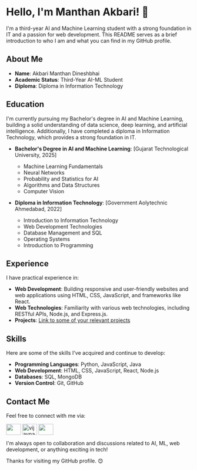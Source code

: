 # Hello, I'm Manthan Akbari! 👋

I'm a third-year AI and Machine Learning student with a strong foundation in IT and a passion for web development. This README serves as a brief introduction to who I am and what you can find in my GitHub profile.

## About Me

- **Name**: Akbari Manthan Dineshbhai
- **Academic Status**: Third-Year AI-ML Student
- **Diploma**: Diploma in Information Technology

## Education

I'm currently pursuing my Bachelor's degree in AI and Machine Learning, building a solid understanding of data science, deep learning, and artificial intelligence. Additionally, I have completed a diploma in Information Technology, which provides a strong foundation in IT.

- **Bachelor's Degree in AI and Machine Learning**: [Gujarat Technological University, 2025]
  - Machine Learning Fundamentals
  -  Neural Networks
  -  Probability and Statistics for AI
  -  Algorithms and Data Structures
  -  Computer Vision
    
- **Diploma in Information Technology**: [Government Aolytechnic Ahmedabad, 2022]
  - Introduction to Information Technology
  - Web Development Technologies
  - Database Management and SQL
  - Operating Systems
  - Introduction to Programming

## Experience

I have practical experience in:

- **Web Development**: Building responsive and user-friendly websites and web applications using HTML, CSS, JavaScript, and frameworks like React.
- **Web Technologies**: Familiarity with various web technologies, including RESTful APIs, Node.js, and Express.js.
- **Projects**: [Link to some of your relevant projects](https://github.com/yourusername/your-project)

## Skills

Here are some of the skills I've acquired and continue to develop:

- **Programming Languages**: Python, JavaScript, Java
- **Web Development**: HTML, CSS, JavaScript, React, Node.js
- **Databases**: SQL, MongoDB
- **Version Control**: Git, GitHub

## Contact Me

Feel free to connect with me via:

 <a href="www.linkedin.com/in/manthan-akbari-825995236/" target="blank"><img align="center" src="https://raw.githubusercontent.com/rahuldkjain/github-profile-readme-generator/master/src/images/icons/Social/linked-in-alt.svg" height="30" width="40" /></a>
 <a href="https://www.instagram.com/m_d_akbari18/" target="blank"><img align="center" src="https://raw.githubusercontent.com/rahuldkjain/github-profile-readme-generator/master/src/images/icons/Social/instagram.svg" alt="vijayparmar1110_" height="30" width="40" /></a>
 <a href="mailto:manthanakbari999@gmail.com" target="blank"><img align="center" src="https://upload.wikimedia.org/wikipedia/commons/thumb/7/7e/Gmail_icon_%282020%29.svg/512px-Gmail_icon_%282020%29.svg.png?20221017173631" height="30" width="40" /></a>

I'm always open to collaboration and discussions related to AI, ML, web development, or anything exciting in tech!

Thanks for visiting my GitHub profile. 😊
